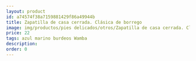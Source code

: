 ```yaml
---
layout: product
id: a74574f38a7159881429f86a49944b
title: Zapatilla de casa cerrada. Clásica de borrego
image: img/productos/pies delicados/otros/Zapatilla de casa cerrada. Clásica de borrego=22=azul marino burdeos Wamba.webp
price: 22
tags: azul marino burdeos Wamba
description: 
order: 0
---
```

